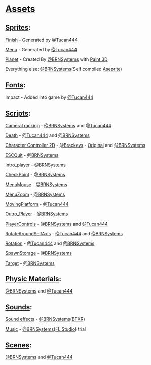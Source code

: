# [Assets](https://github.com/BRNSystems/GeoJam2021/tree/master/Assets/)


## [Sprites](https://github.com/BRNSystems/GeoJam2021/tree/master/Sprites/):
[Finish](https://github.com/BRNSystems/GeoJam2021/tree/master/Sprites/Background/Finish.png) - Generated by [@Tucan444](https://github.com/Tucan444/)

[Menu](https://github.com/BRNSystems/GeoJam2021/tree/master/Sprites/Background/Menu.png) - Generated by [@Tucan444](https://github.com/Tucan444/) 

[Planet](https://github.com/BRNSystems/GeoJam2021/blob/master/Assets/Sprites/Level/Intro/planet.png) - Created By [@BRNSystems](https://github.com/BRNSystems/) with [Paint 3D](https://www.microsoft.com/en-us/p/paint-3d/9nblggh5fv99)

Everything else: [@BRNSystems](https://github.com/BRNSystems/)(Self compiled [Aseprite](https://www.aseprite.org/))


## [Fonts](https://github.com/BRNSystems/GeoJam2021/tree/master/Fonts/):

Impact - Added into game by [@Tucan444](https://github.com/Tucan444/)


## [Scripts](https://github.com/BRNSystems/GeoJam2021/tree/master/Assets/Scripts/):

[CameraTracking](https://github.com/BRNSystems/GeoJam2021/blob/master/Assets/Scripts/CameraTracking.cs) - [@BRNSystems](https://github.com/BRNSystems/) and [@Tucan444](https://github.com/Tucan444/)

[Death](https://github.com/BRNSystems/GeoJam2021/blob/master/Assets/Scripts/Death.cs) - [@Tucan444](https://github.com/Tucan444/) and [@BRNSystems](https://github.com/BRNSystems/)

[Character Controller 2D](https://github.com/BRNSystems/GeoJam2021/blob/master/Assets/Scripts/CharacterController2D.cs) -  [@Brackeys](https://github.com/Brackeys/) - [Original](https://github.com/Brackeys/2D-Character-Controller/blob/master/CharacterController2D.cs) and [@BRNSystems](https://github.com/BRNSystems/)

[ESCQuit](https://github.com/BRNSystems/GeoJam2021/blob/master/Assets/Scripts/ESCQuit.cs) - [@BRNSystems](https://github.com/BRNSystems/)

[Intro_player](https://github.com/BRNSystems/GeoJam2021/blob/master/Assets/Scripts/Intro_player.cs) - [@BRNSystems](https://github.com/BRNSystems/)

[CheckPoint](https://github.com/BRNSystems/GeoJam2021/blob/master/Assets/Scripts/Checkpoint.cs) - [@BRNSystems](https://github.com/BRNSystems/)

[MenuMouse](https://github.com/BRNSystems/GeoJam2021/blob/master/Assets/Scripts/MenuMouse.cs) - [@BRNSystems](https://github.com/BRNSystems/)

[MenuZoom](https://github.com/BRNSystems/GeoJam2021/blob/master/Assets/Scripts/MenuZoom.cs) - [@BRNSystems](https://github.com/BRNSystems/)

[MovingPlatform](https://github.com/BRNSystems/GeoJam2021/blob/master/Assets/Scripts/MovingPlatform.cs) - [@Tucan444](https://github.com/Tucan444/)

[Outro_Player](https://github.com/BRNSystems/GeoJam2021/blob/master/Assets/Scripts/Outro_Player.cs) - [@BRNSystems](https://github.com/BRNSystems/)

[PlayerControls](https://github.com/BRNSystems/GeoJam2021/blob/master/Assets/Scripts/PlayerControls.cs) - [@BRNSystems](https://github.com/BRNSystems/) and [@Tucan444](https://github.com/Tucan444/)

[RotateAroundSelfAxis](https://github.com/BRNSystems/GeoJam2021/blob/master/Assets/Scripts/RotateAroundSelfAxis.cs) - [@Tucan444](https://github.com/Tucan444/) and [@BRNSystems](https://github.com/BRNSystems/)

[Rotation](https://github.com/BRNSystems/GeoJam2021/blob/master/Assets/Scripts/Rotation.cs) - [@Tucan444](https://github.com/Tucan444/)          and [@BRNSystems](https://github.com/BRNSystems/)

[SpawnStorage](https://github.com/BRNSystems/GeoJam2021/blob/master/Assets/Scripts/SpawnStorage.cs) - [@BRNSystems](https://github.com/BRNSystems/)

[Target](https://github.com/BRNSystems/GeoJam2021/blob/master/Assets/Scripts/Target.cs) - [@BRNSystems](https://github.com/BRNSystems/)


## [Physic Materials](https://github.com/BRNSystems/GeoJam2021/tree/master/Physic_Materials/):

[@BRNSystems](https://github.com/BRNSystems/) and [@Tucan444](https://github.com/Tucan444/)


## [Sounds](https://github.com/BRNSystems/GeoJam2021/tree/master/Sounds):

[Sound effects](https://github.com/BRNSystems/GeoJam2021/tree/master/SFX/) - [@BRNSystems](https://github.com/BRNSystems/)([BFXR](https://www.bfxr.net/))


[Music](https://github.com/BRNSystems/GeoJam2021/tree/master/Music/) - [@BRNSystems](https://github.com/BRNSystems/)([FL Studio](https://www.image-line.com/fl-studio/)) trial


## [Scenes](https://github.com/BRNSystems/GeoJam2021/tree/master/Scenes/):

[@BRNSystems](https://github.com/BRNSystems/) and [@Tucan444](https://github.com/Tucan444/)
